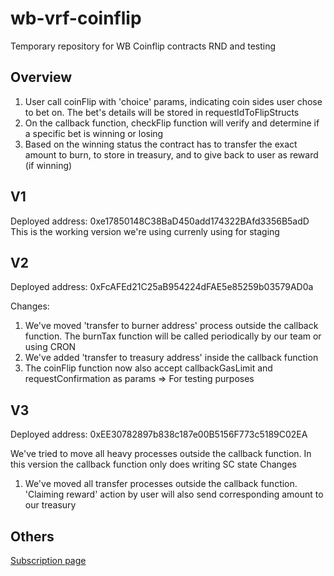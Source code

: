 # wb-vrf-coinflip
Temporary repository for WB Coinflip contracts RND and testing

## Overview
1. User call coinFlip with 'choice' params, indicating coin sides user chose to bet on. The bet's details will be stored in requestIdToFlipStructs
2. On the callback function, checkFlip function will verify and determine if a specific bet is winning or losing
3. Based on the winning status the contract has to transfer the exact amount to burn, to store in treasury, and to give back to user as reward (if winning)

## V1
Deployed address: 0xe17850148C38BaD450add174322BAfd3356B5adD
This is the working version we're using currenly using for staging

## V2
Deployed address: 0xFcAFEd21C25aB954224dFAE5e85259b03579AD0a
 
Changes:
1. We've moved 'transfer to burner address' process outside the callback function. The burnTax function will be called periodically by our team or using CRON
2. We've added 'transfer to treasury address' inside the callback function
3. The coinFlip function now also accept callbackGasLimit and requestConfirmation as params => For testing purposes

## V3
Deployed address: 0xEE30782897b838c187e00B5156F773c5189C02EA

We've tried to move all heavy processes outside the callback function. In this version the callback function only does writing SC state 
Changes
1. We've moved all transfer processes outside the callback function. 'Claiming reward' action by user will also send corresponding amount to our treasury

## Others
[Subscription page](https://vrf.chain.link/fuji/188)
